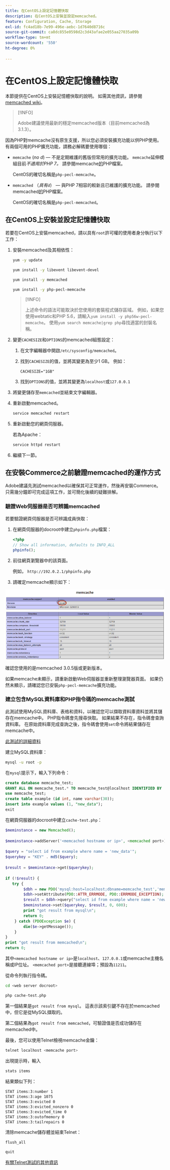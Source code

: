 ```yaml
---
title: 在CentOS上設定記憶體快取
description: 在CentOS上安裝並設定memcached。
feature: Configuration, Cache, Storage
exl-id: fc4ad18b-7e99-496e-aebc-1d7640d8716c
source-git-commit: ca8dc855e0598d2c3d43afae2e055aa27035a09b
workflow-type: tm+mt
source-wordcount: '550'
ht-degree: 0%

---
```


# 在CentOS上設定記憶體快取

本節提供在CentOS上安裝記憶體快取的說明。 如需其他資訊，請參閱[memcached wiki](https://github.com/memcached/old-wiki)。

>[!INFO]
>
>Adobe建議使用最新的穩定memcached版本（目前memcached為3.1.3）。

因為PHP對memcache沒有原生支援，所以您必須安裝擴充功能以供PHP使用。 有兩個可用的PHP擴充功能，請務必解碼要使用哪個：

- `memcache` (_no d_) — 不是定期維護的舊版但常用的擴充功能。
`memcache`延伸模組目前&#x200B;_不適用於PHP 7。_ 請參閱memcache[的](https://www.php.net/manual/en/book.memcache.php)PHP檔案。

  CentOS的確切名稱是`php-pecl-memcache`。

- `memcached` （_具有`d`_） — 與PHP 7相容的較新且已維護的擴充功能。 請參閱memcached[的](https://www.php.net/manual/en/book.memcached.php)PHP檔案。

  CentOS的確切名稱是`php-pecl-memcached`。

## 在CentOS上安裝並設定記憶體快取

若要在CentOS上安裝memcached，請以具有`root`許可權的使用者身分執行以下工作：

1. 安裝memcached及其相依性：

   ```bash
   yum -y update
   ```

   ```bash
   yum install -y libevent libevent-devel
   ```

   ```bash
   yum install -y memcached
   ```

   ```bash
   yum install -y php-pecl-memcache
   ```

   >[!INFO]
   >
   >上述命令的語法可能取決於您使用的套裝程式儲存區域。 例如，如果您使用webtatic和PHP 5.6，請輸入`yum install -y php56w-pecl-memcache`。 使用`yum search memcache|grep php`尋找適當的封裝名稱。


1. 變更`CACHESIZE`和`OPTIONS`的memcached組態設定：

   1. 在文字編輯器中開啟`/etc/sysconfig/memcached`。
   1. 找到`CACHESIZE`的值，並將其變更為至少1 GB。 例如：

      ```config
      CACHESIZE="1GB"
      ```

   1. 找到`OPTIONS`的值，並將其變更為`localhost`或`127.0.0.1`

1. 將變更儲存至`memcached`並結束文字編輯器。
1. 重新啟動memcached。

   ```bash
   service memcached restart
   ```

1. 重新啟動您的網頁伺服器。

   若為Apache：

   ```bash
   service httpd restart
   ```

1. 繼續下一節。

## 在安裝Commerce之前驗證memcached的運作方式

Adobe建議先測試memcached以確保其可正常運作，然後再安裝Commerce。 只需幾分鐘即可完成這項工作，並可簡化後續的疑難排解。

### 驗證Web伺服器是否可辨識memcached

若要驗證網頁伺服器是否可辨識成員快取：

1. 在網頁伺服器的docroot中建立`phpinfo.php`檔案：

   ```php
   <?php
   // Show all information, defaults to INFO_ALL
   phpinfo();
   ```

1. 前往網頁瀏覽器中的該頁面。

   例如， `http://192.0.2.1/phpinfo.php`

1. 請確定memcache顯示如下：

![確認網頁伺服器可辨識memcache](../../assets/configuration/memcache.png)

確認您使用的是memcached 3.0.5版或更新版本。

如果memcache未顯示，請重新啟動Web伺服器並重新整理瀏覽器頁面。 如果仍然未顯示，請確認您已安裝`php-pecl-memcache`擴充功能。

### 建立包含MySQL資料庫和PHP指令碼的memcache測試

此測試使用MySQL資料庫、表格和資料，以確認您可以擷取資料庫資料並將其儲存在memcache中。 PHP指令碼會先搜尋快取。 如果結果不存在，指令碼會查詢資料庫。 在原始資料庫完成查詢之後，指令碼會使用`set`命令將結果儲存在memcache中。

[此測試的詳細資料](https://www.digitalocean.com/community/tutorials/how-to-install-and-use-memcache-on-ubuntu-12-04)

建立MySQL資料庫：

```bash
mysql -u root -p
```

在`mysql`提示下，輸入下列命令：

```sql
create database memcache_test;
GRANT ALL ON memcache_test.* TO memcache_test@localhost IDENTIFIED BY 'memcache_test';
use memcache_test;
create table example (id int, name varchar(30));
insert into example values (1, "new_data");
exit
```

在網頁伺服器的docroot中建立`cache-test.php`：

```php
$meminstance = new Memcached();

$meminstance->addServer('<memcached hostname or ip>', <memcached port>);

$query = "select id from example where name = 'new_data'";
$querykey = "KEY" . md5($query);

$result = $meminstance->get($querykey);

if (!$result) {
   try {
        $dbh = new PDO('mysql:host=localhost;dbname=memcache_test','memcache_test','memcache_test');
        $dbh->setAttribute(PDO::ATTR_ERRMODE, PDO::ERRMODE_EXCEPTION);
        $result = $dbh->query("select id from example where name = 'new_data'")->fetch();
        $meminstance->set($querykey, $result, 0, 600);
        print "got result from mysql\n";
        return 0;
    } catch (PDOException $e) {
        die($e->getMessage());
    }
}
print "got result from memcached\n";
return 0;
```

其中`<memcached hostname or ip>`是`localhost`、`127.0.0.1`或memcache主機名稱或IP位址。 `<memcached port>`是接聽連線埠；預設為`11211`。

從命令列執行指令碼。

```bash
cd <web server docroot>
```

```bash
php cache-test.php
```

第一個結果是`got result from mysql`。 這表示該索引鍵不存在於memcached中，但它是從MySQL擷取的。

第二個結果為`got result from memcached`，可驗證值是否成功儲存在memcached中。

最後，您可以使用Telnet檢視memcache金鑰：

```bash
telnet localhost <memcache port>
```

出現提示時，輸入

```bash
stats items
```

結果類似下列：

```
STAT items:3:number 1
STAT items:3:age 1075
STAT items:3:evicted 0
STAT items:3:evicted_nonzero 0
STAT items:3:evicted_time 0
STAT items:3:outofmemory 0
STAT items:3:tailrepairs 0
```

清除memcache儲存體並結束Telnet：

```bash
flush_all
```

```bash
quit
```

[有關Telnet測試的其他資訊](https://darkcoding.net/software/memcached-list-all-keys/)
